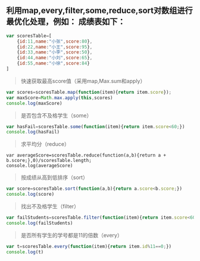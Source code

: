 ## 利用map,every,filter,some,reduce,sort对数组进行最优化处理，例如： 成绩表如下：
```js
var scoresTable=[
    {id:11,name:"小张",score:80},
    {id:22,name:"小王",score:95},
    {id:33,name:"小李",score:50},
    {id:44,name:"小刘",score:65},
    {id:55,name:"小徐",score:84}
]
```

> 快速获取最高score值（采用map,Max.sum和apply）
```js
var scores=scoresTable.map(function(item){return item.score});
var maxScore=Math.max.apply(this,scores)
console.log(maxScore)
```

> 是否包含不及格学生（some）
```js
var hasFail=scoresTable.some(function(item){return item.score<60;})
console.log(hasFail)
```

> 求平均分（reduce）
```
var averageScore=scoresTable.reduce(function(a,b){return a + b.score;},0)/scoresTable.length;
console.log(averageScore)
```

> 按成绩从高到低排序（sort）
```js
var score=scoresTable.sort(function(a,b){return a.score<b.score;})
console.log(score)
```

> 找出不及格学生（filter）
```js
var failStudents=scoresTable.filter(function(item){return item.score<60;})
console.log(failStudents)
```

> 是否所有学生的学号都是11的倍数（every）
```js
var t=scoresTable.every(function(item){return item.id%11==0;})
console.log(t)
```
